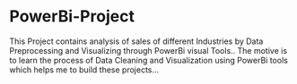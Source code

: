 # PowerBi-Project
This Project contains analysis of sales of different Industries by Data Preprocessing and Visualizing through PowerBi visual Tools.. The motive is to learn the process of Data Cleaning and Visualization using PowerBi tools which helps me to build these projects...
